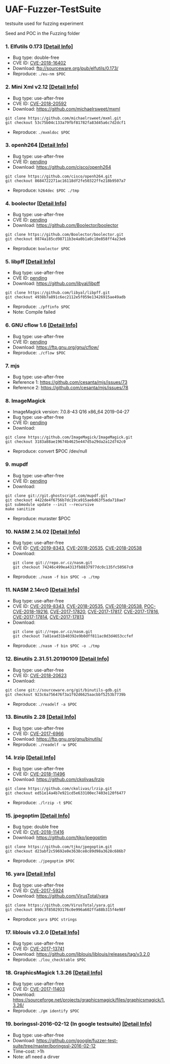 # UAF-Fuzzer-TestSuite

testsuite used for fuzzing experiment

Seed and POC in the Fuzzing folder

### 1. Elfutils 0.173 [[Detail Info]](./elfutils-0.173/Fuzzing/README.md)
- Bug type: double-free
- CVE ID: [CVE-2018-16402](https://cve.mitre.org/cgi-bin/cvename.cgi?name=CVE-2018-16402)
- Download: ftp://sourceware.org/pub/elfutils/0.173/
- Reproduce: `./eu-nm $POC`


### 2. Mini Xml v2.12 [[Detail Info]](./mxml/Fuzzing/README.md)
- Bug type: use-after-free
- CVE ID: [CVE-2018-20592](https://cve.mitre.org/cgi-bin/cvename.cgi?name=CVE-2018-20592)
- Download: https://github.com/michaelrsweet/mxml
```
git clone https://github.com/michaelrsweet/mxml.git
git checkout 53c75b04c133a79fbf81782fa83d45a6c7d2dcf1
```
- Reproduce: `./mxmldoc $POC`


### 3. openh264 [[Detail Info]](./openh264/Fuzzing/README.md)
- Bug type: use-after-free
- CVE ID: [pending](https://github.com/cisco/openh264/issues/3108)
- Download: https://github.com/cisco/openh264
```
git clone https://github.com/cisco/openh264.git
git checkout 8684722271ac16118df2fe50322ffe218b9507a7
```
- Reproduce: `h264dec $POC ./tmp`


### 4. boolector [[Detail Info]](./boolector/Fuzzing/README.md)
- Bug type: use-after-free
- CVE ID: [pending](https://github.com/Boolector/boolector/issues/41)
- Download: https://github.com/Boolector/boolector
```
git clone https://github.com/Boolector/boolector.git
git checkout 0874a185cd98711b3e4a0b1a0c10e858ff4a23e6
```
- Reproduce: `boolector $POC`


### 5. libpff [[Detail Info]](./libpff/Fuzzing/README.md)
- Bug type: use-after-free
- CVE ID: [pending](https://github.com/libyal/libpff/issues/61)
- Download: https://github.com/libyal/libpff
```
git clone https://github.com/libyal/libpff.git
git checkout 4938b7a891c6ec2112e5f059e13426915ae49adb
```
- Reproduce: ```./pffinfo $POC```
- Note: Compile failed

### 6. GNU cflow 1.6 [[Detail Info]](./cflow-1.6/Fuzzing/README.md)
- Bug type: use-after-free
- CVE ID: [pending](http://lists.gnu.org/archive/html/bug-cflow/2019-04/msg00001.html)
- Download: https://ftp.gnu.org/gnu/cflow/
- Reproduce: `./cflow $POC`


### 7. mjs
- Bug type: use-after-free
- Reference 1: https://github.com/cesanta/mjs/issues/73
- Reference 2: https://github.com/cesanta/mjs/issues/78


### 8. ImageMagick
- ImageMagick version: 7.0.8-43 Q16 x86_64 2019-04-27 
- Bug type: use-after-free
- CVE ID: [pending](https://github.com/ImageMagick/ImageMagick/issues/1554)
- Download:
```
git clone https://github.com/ImageMagick/ImageMagick.git
git checkout 3183a88ae19674b4625e447d5a29da2a12d742c0
```
- Reproduce: convert $POC /dev/null

### 9. mupdf
- Bug type: use-after-free
- CVE ID: [pending](https://bugs.ghostscript.com/show_bug.cgi?id=701018)
- Download:
```
git clone git://git.ghostscript.com/mupdf.git
git checkout 4422de4f6756b7dc19ca915ae6d63f5ada718ae7
git submodule update --init --recursive
make sanitize
```
- Reproduce: muraster $POC


### 10. NASM 2.14.02 [[Detail Info]](./nasm2.14.02/Fuzzing/README.md)
- Bug type: use-after-free
- CVE ID: [CVE-2019-8343](https://cve.mitre.org/cgi-bin/cvename.cgi?name=CVE-2019-8343), [CVE-2018-20535](https://cve.mitre.org/cgi-bin/cvename.cgi?name=CVE-2018-20535), [CVE-2018-20538](https://cve.mitre.org/cgi-bin/cvename.cgi?name=CVE-2018-20538)
- Download:
  ```
  git clone git://repo.or.cz/nasm.git
  git checkout 74246c499ea4313fb8837977dc0c135fc50567c0
  ```
- Reproduce: `./nasm -f bin $POC -o ./tmp`

### 11. NASM 2.14rc0 [[Detail Info]](./nasm2.14rc0/Fuzzing/README.md)
- Bug type: use-after-free
- CVE ID: [CVE-2019-8343](https://cve.mitre.org/cgi-bin/cvename.cgi?name=CVE-2019-8343), [CVE-2018-20535](https://cve.mitre.org/cgi-bin/cvename.cgi?name=CVE-2018-20535), [CVE-2018-20538](https://cve.mitre.org/cgi-bin/cvename.cgi?name=CVE-2018-20538), [POC-CVE-2018-19216](https://cve.mitre.org/cgi-bin/cvename.cgi?name=CVE-2018-19216), [CVE-2017-17820](https://cve.mitre.org/cgi-bin/cvename.cgi?name=CVE-2017-17820), [CVE-2017-17817](https://cve.mitre.org/cgi-bin/cvename.cgi?name=CVE-2017-17817), [CVE-2017-17816](https://cve.mitre.org/cgi-bin/cvename.cgi?name=CVE-2017-17816), [CVE-2017-17814](https://cve.mitre.org/cgi-bin/cvename.cgi?name=CVE-2017-17816), [CVE-2017-17813](https://cve.mitre.org/cgi-bin/cvename.cgi?name=CVE-2017-17816)
- Download: 
  ```
  git clone git://repo.or.cz/nasm.git
  git checkout 7a81ead31b40392e9b0dff811ac0d3d4653ccfef
  ```
- Reproduce: `./nasm -f bin $POC -o ./tmp`


### 12. Binutils 2.31.51.20190109 [[Detail Info]](./binutils-2.31.51/Fuzzing/README.md)
- Bug type: use-after-free
- CVE ID: [CVE-2018-20623](https://cve.mitre.org/cgi-bin/cvename.cgi?name=CVE-2018-20623)
- Download: 
```
git clone git://sourceware.org/git/binutils-gdb.git
git checkout 923c6a756476f3a1f92d6625aacbbf5253b7739b
```
- Reproduce: `./readelf -a $POC`


### 13. Binutils 2.28 [[Detail Info]](./binutils-2.28/Fuzzing/README.md)
- Bug type: use-after-free
- CVE ID: [CVE-2017-6966](https://cve.mitre.org/cgi-bin/cvename.cgi?name=CVE-2017-6966)
- Download: https://ftp.gnu.org/gnu/binutils/
- Reproduce: `./readelf -w $POC`


### 14. lrzip [[Detail Info]](./lrzip/Fuzzing/README.md)
- Bug type: use-after-free
- CVE ID: [CVE-2018-11496](https://cve.mitre.org/cgi-bin/cvename.cgi?name=CVE-2018-11496)
- Download: https://github.com/ckolivas/lrzip
```
git clone https://github.com/ckolivas/lrzip.git
git checkout ed51e14a4b7e921cd5e633100ec7403e120f6477
```
- Reproduce: `./lrzip -t $POC`


### 15. jpegoptim [[Detail Info]](./jpegoptim/Fuzzing/README.md)
- Bug type: double free
- CVE ID: [CVE-2018-11416](https://cve.mitre.org/cgi-bin/cvename.cgi?name=CVE-2018-11416)
- Download: https://github.com/tjko/jpegoptim
```
git clone https://github.com/tjko/jpegoptim.git
git checkout d23abf2c59692e0e3638ce8c89d98a3628c686b7
```
- Reproduce: `./jpegoptim $POC`


### 16. yara [[Detail Info]](./yara/Fuzzing/README.md)
- Bug type: use-after-free
- CVE ID: [CVE-2017-5924](https://cve.mitre.org/cgi-bin/cvename.cgi?name=CVE-2017-5924)
- Download: https://github.com/VirusTotal/yara
```
git clone https://github.com/VirusTotal/yara.git
git checkout 890c3f850293176c0e996a602ffa88b315f4e98f
```
- Reproduce: `yara $POC strings`


### 17. liblouis v3.2.0 [[Detail Info]](./liblouis-3.2.0/Fuzzing/README.md)
- Bug type: use-after-free
- CVE ID: [CVE-2017-13741](https://cve.mitre.org/cgi-bin/cvename.cgi?name=CVE-2017-13741)
- Download: https://github.com/liblouis/liblouis/releases/tag/v3.2.0
- Reproduce: `./lou_checktable $POC`


### 18. GraphicsMagick 1.3.26 [[Detail Info]](./GraphicsMagick-1.3.26/Fuzzing/README.md)
- Bug type: use-after-free
- CVE ID: [CVE-2017-11403](https://cve.mitre.org/cgi-bin/cvename.cgi?name=CVE-2017-11403)
- Download: https://sourceforge.net/projects/graphicsmagick/files/graphicsmagick/1.3.26/
- Reproduce: `./gm identify $POC`


### 19. boringssl-2016-02-12 (In google testsuite) [[Detail Info]](./boringssl-2016-02-12/Fuzzing/README.md)
- Bug type: use-after-free
- Download: https://github.com/google/fuzzer-test-suite/tree/master/boringssl-2016-02-12
- Time-cost: >1h
- Note: afl need a dirver
